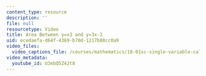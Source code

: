 ```yaml
---
content_type: resource
description: ''
file: null
resourcetype: Video
title: Area Between y=x3 and y=3x-2
uid: ecedaefa-d64f-4369-b70d-1217b88cc0a9
video_files:
  video_captions_file: /courses/mathematics/18-01sc-single-variable-calculus-fall-2010/unit-3-the-definite-integral-and-its-applications/part-b-second-fundamental-theorem-areas-volumes/session-56-geometric-interpretation-of-definite-integrals/area-between-y-x3-and-y-3x-2/U3ebQ5Z4Jt8.vtt
video_metadata:
  youtube_id: U3ebQ5Z4Jt8
---
```

